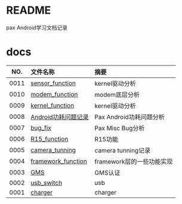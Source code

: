 # README

pax Android学习文档记录

# docs

NO.|文件名称|摘要
:--:|:--|:--
0011| [sensor_function](docs/0011_sensor_function/README.md) | kernel驱动分析
0010| [modem_function](docs/0010_modem_function/README.md) | modem底层分析
0009| [kernel_function](docs/0009_kernel_function/README.md) | kernel驱动分析
0008| [Android功耗问题记录](docs/0008_Android功耗问题记录/README.md) | Pax Android功耗问题分析
0007| [bug_fix](docs/0007_bug_fix/README.md) | Pax Misc Bug分析
0006| [R15_function](docs/0006_R15_function/README.md) | R15功能
0005| [camera_tunning](docs/0005_camera_tunning/README.md) | camera tunning记录
0004| [framework_function](docs/0004_framework_function/README.md) | framework层的一些功能实现
0003| [GMS](docs/0003_GMS/README.md) | GMS认证
0002| [usb_switch](docs/0002_usb_switch/README.md) | usb
0001| [charger](docs/0001_charger/README.md) | charger

